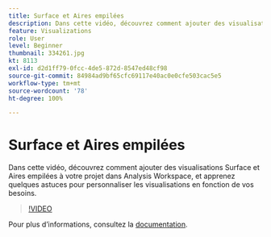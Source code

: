 ```yaml
---
title: Surface et Aires empilées
description: Dans cette vidéo, découvrez comment ajouter des visualisations Surface et Aires empilées à votre projet dans Analysis Workspace, et apprenez quelques astuces pour personnaliser les visualisations en fonction de vos besoins.
feature: Visualizations
role: User
level: Beginner
thumbnail: 334261.jpg
kt: 8113
exl-id: d2d1ff79-0fcc-4de5-872d-8547ed48cf98
source-git-commit: 84984ad9bf65cfc69117e40ac0e0cfe503cac5e5
workflow-type: tm+mt
source-wordcount: '78'
ht-degree: 100%

---
```


# Surface et Aires empilées

Dans cette vidéo, découvrez comment ajouter des visualisations Surface et Aires empilées à votre projet dans Analysis Workspace, et apprenez quelques astuces pour personnaliser les visualisations en fonction de vos besoins.

>[!VIDEO](https://video.tv.adobe.com/v/334261/?quality=12&learn=on)

Pour plus dʼinformations, consultez la [documentation](https://experienceleague.adobe.com/docs/analytics/analyze/analysis-workspace/visualizations/area.html?lang=fr#).
